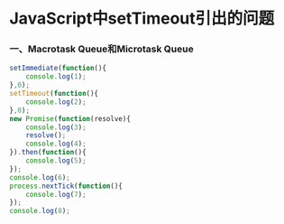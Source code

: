 # JavaScript中setTimeout引出的问题

### 一、Macrotask Queue和Microtask Queue


```javascript
setImmediate(function(){
    console.log(1);
},0);
setTimeout(function(){
    console.log(2);
},0);
new Promise(function(resolve){
    console.log(3);
    resolve();
    console.log(4);
}).then(function(){
    console.log(5);
});
console.log(6);
process.nextTick(function(){
    console.log(7);
});
console.log(8);

```